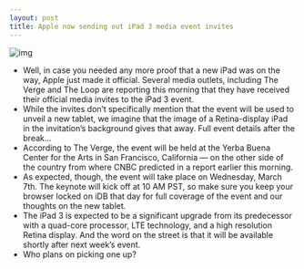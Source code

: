 ```yaml
---
layout: post
title: Apple now sending out iPad 3 media event invites
---
```

![img](http://media.idownloadblog.com/wp-content/uploads/2012/02/ipad-3-event-invites.jpg)
* Well, in case you needed any more proof that a new iPad was on the way, Apple just made it official. Several media outlets, including The Verge and The Loop are reporting this morning that they have received their official media invites to the iPad 3 event.
* While the invites don’t specifically mention that the event will be used to unveil a new tablet, we imagine that the image of a Retina-display iPad in the invitation’s background gives that away. Full event details after the break…
* According to The Verge, the event will be held at the Yerba Buena Center for the Arts in San Francisco, California — on the other side of the country from where CNBC predicted in a report earlier this morning.
* As expected, though, the event will take place on Wednesday, March 7th. The keynote will kick off at 10 AM PST, so make sure you keep your browser locked on iDB that day for full coverage of the event and our thoughts on the new tablet.
* The iPad 3 is expected to be a significant upgrade from its predecessor with a quad-core processor, LTE technology, and a high resolution Retina display. And the word on the street is that it will be available shortly after next week’s event.
* Who plans on picking one up?

